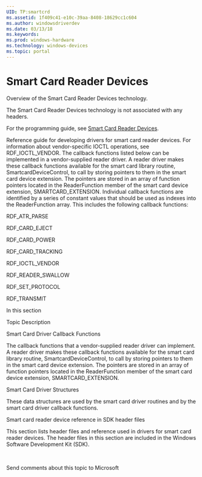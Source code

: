 ```yaml
---
UID: TP:smartcrd
ms.assetid: 1f409c41-e10c-39aa-8408-18629cc1c604
ms.author: windowsdriverdev
ms.date: 03/13/18
ms.keywords: 
ms.prod: windows-hardware
ms.technology: windows-devices
ms.topic: portal
---
```


# Smart Card Reader Devices


Overview of the Smart Card Reader Devices technology.

The Smart Card Reader Devices technology is not associated with any headers.

For the programming guide, see [Smart Card Reader Devices](===404===https://docs.microsoft.com/en-us/windows-hardware/drivers/smartcrd).

Reference guide for developing drivers for smart card reader devices. For information about vendor-specific IOCTL operations, see RDF_IOCTL_VENDOR. 
The callback functions listed below can be implemented in a  vendor-supplied reader driver. A reader driver makes these callback functions available for the smart card library routine, SmartcardDeviceControl, to call by storing pointers to them in the smart card device extension. The pointers are stored in an array of function pointers located in the ReaderFunction member of the smart card device extension, SMARTCARD_EXTENSION. 
Individual callback functions are identified by a series of constant values that should be used as indexes into the ReaderFunction array. This includes the following callback functions:


RDF_ATR_PARSE




RDF_CARD_EJECT




RDF_CARD_POWER




RDF_CARD_TRACKING




RDF_IOCTL_VENDOR




RDF_READER_SWALLOW




RDF_SET_PROTOCOL




RDF_TRANSMIT




In this section


Topic
Description




Smart Card Driver Callback Functions



The callback functions that a vendor-supplied reader driver can implement. A reader driver makes these callback functions available for the smart card library routine, SmartcardDeviceControl, to call by storing pointers to them in the smart card device extension. The pointers are stored in an array of function pointers located in the ReaderFunction member of the smart card device extension, SMARTCARD_EXTENSION. 





Smart Card Driver Structures



These data structures are used by the smart card driver  routines and by the smart card driver callback functions.





Smart card reader device reference in SDK header files



This section lists header files and reference used in drivers for smart card reader devices. The header files in this section are included in the Windows Software Development Kit (SDK).



 


Send comments about this topic to Microsoft


